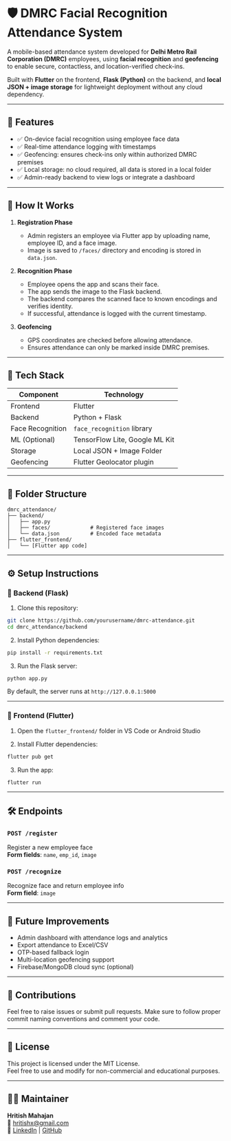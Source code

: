 # 🛡️ DMRC Facial Recognition Attendance System

A mobile-based attendance system developed for **Delhi Metro Rail Corporation (DMRC)** employees, using **facial recognition** and **geofencing** to enable secure, contactless, and location-verified check-ins.

Built with **Flutter** on the frontend, **Flask (Python)** on the backend, and **local JSON + image storage** for lightweight deployment without any cloud dependency.

---

## 🚀 Features

- ✅ On-device facial recognition using employee face data
- ✅ Real-time attendance logging with timestamps
- ✅ Geofencing: ensures check-ins only within authorized DMRC premises
- ✅ Local storage: no cloud required, all data is stored in a local folder
- ✅ Admin-ready backend to view logs or integrate a dashboard

---

## 🧠 How It Works

1. **Registration Phase**
   - Admin registers an employee via Flutter app by uploading name, employee ID, and a face image.
   - Image is saved to `/faces/` directory and encoding is stored in `data.json`.

2. **Recognition Phase**
   - Employee opens the app and scans their face.
   - The app sends the image to the Flask backend.
   - The backend compares the scanned face to known encodings and verifies identity.
   - If successful, attendance is logged with the current timestamp.

3. **Geofencing**
   - GPS coordinates are checked before allowing attendance.
   - Ensures attendance can only be marked inside DMRC premises.

---

## 🧰 Tech Stack

| Component       | Technology                     |
|----------------|---------------------------------|
| Frontend        | Flutter                         |
| Backend         | Python + Flask                  |
| Face Recognition| `face_recognition` library      |
| ML (Optional)   | TensorFlow Lite, Google ML Kit  |
| Storage         | Local JSON + Image Folder       |
| Geofencing      | Flutter Geolocator plugin       |

---

## 📂 Folder Structure

```
dmrc_attendance/
├── backend/
│   ├── app.py
│   ├── faces/             # Registered face images
│   └── data.json          # Encoded face metadata
├── flutter_frontend/
│   └── [Flutter app code]
```

---

## ⚙️ Setup Instructions

### 🔧 Backend (Flask)

1. Clone this repository:
```bash
git clone https://github.com/yourusername/dmrc-attendance.git
cd dmrc_attendance/backend
```

2. Install Python dependencies:
```bash
pip install -r requirements.txt
```

3. Run the Flask server:
```bash
python app.py
```

By default, the server runs at `http://127.0.0.1:5000`

---

### 📱 Frontend (Flutter)

1. Open the `flutter_frontend/` folder in VS Code or Android Studio

2. Install Flutter dependencies:
```bash
flutter pub get
```

3. Run the app:
```bash
flutter run
```

---

## 🛠️ Endpoints

### `POST /register`
Register a new employee face  
**Form fields**: `name`, `emp_id`, `image`

### `POST /recognize`
Recognize face and return employee info  
**Form field**: `image`

---

## 📍 Future Improvements

- Admin dashboard with attendance logs and analytics
- Export attendance to Excel/CSV
- OTP-based fallback login
- Multi-location geofencing support
- Firebase/MongoDB cloud sync (optional)

---

## 🤝 Contributions

Feel free to raise issues or submit pull requests. Make sure to follow proper commit naming conventions and comment your code.

---

## 📄 License

This project is licensed under the MIT License.  
Feel free to use and modify for non-commercial and educational purposes.

---

## 🙋‍♂️ Maintainer

**Hritish Mahajan**  
📧 hritishx@gmail.com  
🔗 [LinkedIn](https://linkedin.com/in/hritish-mahajan) | [GitHub](https://github.com/hritishmahajan)
